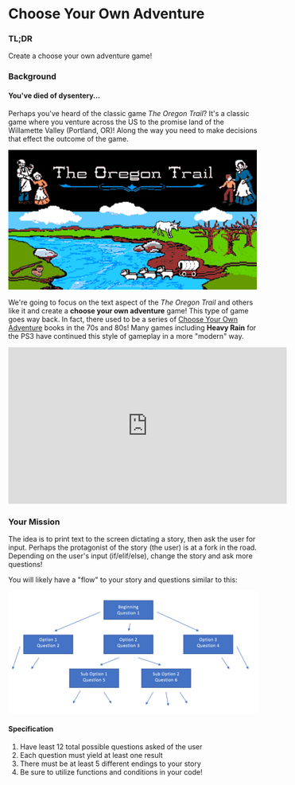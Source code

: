 # Choose Your Own Adventure
### TL;DR
Create a choose your own adventure game!

### Background
#### You've died of dysentery...

Perhaps you've heard of the classic game *The Oregon Trail*? It's a classic game where you venture across the US to the promise land of the Willamette Valley (Portland, OR)! Along the way you need to make decisions that effect the outcome of the game.

<img src="oregontrail.png" width="500">

We're going to focus on the text aspect of the *The Oregon Trail* and others like it and create a **choose your own adventure** game! This type of game goes way back. In fact, there used to be a series of <a href="https://en.wikipedia.org/wiki/Choose_Your_Own_Adventure" target="blank"> Choose Your Own Adventure</a> books in the 70s and 80s! Many games including **Heavy Rain** for the PS3 have continued this style of gameplay in a more "modern" way.

<iframe width="560" height="315" src="https://www.youtube.com/embed/hRR-ssPdmWY" frameborder="0" allow="autoplay; encrypted-media" allowfullscreen></iframe>

### Your Mission

The idea is to print text to the screen dictating a story, then ask the user for input. Perhaps the protagonist of the story (the user) is at a fork in the road. Depending on the user's input (if/elif/else), change the story and ask more questions!

You will likely have a "flow" to your story and questions similar to this:

<img src="flow.png" width="750">

#### Specification

1. Have least 12 total possible questions asked of the user
2. Each question must yield at least one result
3. There must be at least 5 different endings to your story
4. Be sure to utilize functions and conditions in your code!
